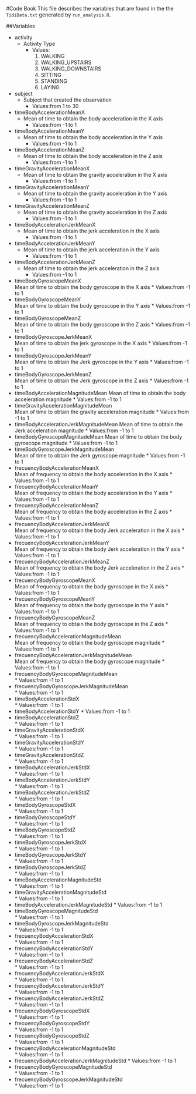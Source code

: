 #Code Book
This file describes the variables that are found in the the `TidiData.txt` generated by `run_analysis.R`.

##Variables

 * activity
	* Activity Type
		* Values:
			1. WALKING
			2. WALKING_UPSTAIRS
			3. WALKING_DOWNSTAIRS
			4. SITTING
			5. STANDING
			6. LAYING
 * subject
	* Subject that created the observation
		* Values:from 1 to 30                                   
 * timeBodyAccelerationMeanX
	* Mean of time to obtain the body acceleration in the X axis
		* Values:from -1 to 1  
 * timeBodyAccelerationMeanY 
	* Mean of time to obtain the body acceleration in the Y axis
		* Values:from -1 to 1
 * timeBodyAccelerationMeanZ
	* Mean of time to obtain the body acceleration in the Z axis
		* Values:from -1 to 1
 * timeGravityAccelerationMeanX   
	* Mean of time to obtain the gravity acceleration in the X axis
		* Values:from -1 to 1
 * timeGravityAccelerationMeanY    
	* Mean of time to obtain the gravity acceleration in the Y axis
		* Values:from -1 to 1
 * timeGravityAccelerationMeanZ   
	* Mean of time to obtain the gravity acceleration in the Z axis
		* Values:from -1 to 1
 * timeBodyAccelerationJerkMeanX   
	* Mean of time to obtain the jerk acceleration in the X axis
		* Values:from -1 to 1
 * timeBodyAccelerationJerkMeanY    
	* Mean of time to obtain the jerk acceleration in the Y axis
		* Values:from -1 to 1
 * timeBodyAccelerationJerkMeanZ   
	* Mean of time to obtain the jerk acceleration in the Z axis
		* Values:from -1 to 1
 * timeBodyGyroscopeMeanX          
	Mean of time to obtain the body gyroscope in the X axis
		* Values:from -1 to 1  
 * timeBodyGyroscopeMeanY         
	Mean of time to obtain the body gyroscope in the Y axis
		* Values:from -1 to 1                      
 * timeBodyGyroscopeMeanZ      
	Mean of time to obtain the body gyroscope in the Z axis
		* Values:from -1 to 1                 
 * timeBodyGyroscopeJerkMeanX   
	Mean of time to obtain the jerk gyroscope in the X axis
		* Values:from -1 to 1                
 * timeBodyGyroscopeJerkMeanY   
	Mean of time to obtain the Jerk gyroscope in the Y axis
		* Values:from -1 to 1                 
 * timeBodyGyroscopeJerkMeanZ   
	Mean of time to obtain the Jerk gyroscope in the Z axis
		* Values:from -1 to 1     
* timeBodyAccelerationMagnitudeMean 
	Mean of time to obtain the body acceleration magnitude
		* Values:from -1 to 1                   
* timeGravityAccelerationMagnitudeMean  
	Mean of time to obtain the gravity acceleration magnitude
		* Values:from -1 to 1                
 * timeBodyAccelerationJerkMagnitudeMean 
	Mean of time to obtain the Jerk acceleration magnitude
		* Values:from -1 to 1     
 * timeBodyGyroscopeMagnitudeMean 
	Mean of time to obtain the body gyroscope magnitude
		* Values:from -1 to 1  
 * timeBodyGyroscopeJerkMagnitudeMean   
	Mean of time to obtain the Jerk gyroscope magnitude
		* Values:from -1 to 1
 * frecuencyBodyAccelerationMeanX  
	Mean of frequency to obtain the body acceleration in the X axis
		* Values:from -1 to 1
 * frecuencyBodyAccelerationMeanY   
	Mean of frequency to obtain the body acceleration in the Y axis
		* Values:from -1 to 1
 * frecuencyBodyAccelerationMeanZ           
	Mean of frequency to obtain the body acceleration in the Z axis
		* Values:from -1 to 1   
* frecuencyBodyAccelerationJerkMeanX       
	Mean of frequency to obtain the body Jerk acceleration in the X axis
		* Values:from -1 to 1
 * frecuencyBodyAccelerationJerkMeanY  
	Mean of frequency to obtain the body Jerk acceleration in the Y axis
		* Values:from -1 to 1              
 * frecuencyBodyAccelerationJerkMeanZ      
	Mean of frequency to obtain the body Jerk acceleration in the Z axis
		* Values:from -1 to 1
 * frecuencyBodyGyroscopeMeanX      
	Mean of frequency to obtain the body gyroscope in the X axis
		* Values:from -1 to 1
 * frecuencyBodyGyroscopeMeanY       
	Mean of frequency to obtain the body gyroscope in the Y axis
		* Values:from -1 to 1
* frecuencyBodyGyroscopeMeanZ     
	Mean of frequency to obtain the body gyroscope in the Z axis
		* Values:from -1 to 1
* frecuencyBodyAccelerationMagnitudeMean    
	Mean of frequency to obtain the body gyroscope magnitude
		* Values:from -1 to 1
* frecuencyBodyAccelerationJerkMagnitudeMean   
	Mean of frequency to obtain the body gyroscope magnitude
		* Values:from -1 to 1
* frecuencyBodyGyroscopeMagnitudeMean  
		* Values:from -1 to 1     
* frecuencyBodyGyroscopeJerkMagnitudeMean  
		* Values:from -1 to 1  
* timeBodyAccelerationStdX               
		* Values:from -1 to 1   
* timeBodyAccelerationStdY
		* Values:from -1 to 1  
* timeBodyAccelerationStdZ      
		* Values:from -1 to 1            
* timeGravityAccelerationStdX    
		* Values:from -1 to 1            
* timeGravityAccelerationStdY    
		* Values:from -1 to 1           
* timeGravityAccelerationStdZ    
		* Values:from -1 to 1            
* timeBodyAccelerationJerkStdX    
		* Values:from -1 to 1          
* timeBodyAccelerationJerkStdY    
		* Values:from -1 to 1           
* timeBodyAccelerationJerkStdZ  
		* Values:from -1 to 1            
* timeBodyGyroscopeStdX         
		* Values:from -1 to 1             
* timeBodyGyroscopeStdY         
		* Values:from -1 to 1            
* timeBodyGyroscopeStdZ         
		* Values:from -1 to 1             
* timeBodyGyroscopeJerkStdX     
		* Values:from -1 to 1            
* timeBodyGyroscopeJerkStdY     
		* Values:from -1 to 1             
* timeBodyGyroscopeJerkStdZ     
		* Values:from -1 to 1            
* timeBodyAccelerationMagnitudeStd     
		* Values:from -1 to 1      
* timeGravityAccelerationMagnitudeStd  
		* Values:from -1 to 1     
* timeBodyAccelerationJerkMagnitudeStd
		* Values:from -1 to 1     
* timeBodyGyroscopeMagnitudeStd       
		* Values:from -1 to 1     
* timeBodyGyroscopeJerkMagnitudeStd   
		* Values:from -1 to 1      
* frecuencyBodyAccelerationStdX       
		* Values:from -1 to 1     
* frecuencyBodyAccelerationStdY       
		* Values:from -1 to 1      
* frecuencyBodyAccelerationStdZ       
		* Values:from -1 to 1     
* frecuencyBodyAccelerationJerkStdX   
		* Values:from -1 to 1      
* frecuencyBodyAccelerationJerkStdY   
		* Values:from -1 to 1     
* frecuencyBodyAccelerationJerkStdZ   
		* Values:from -1 to 1      
* frecuencyBodyGyroscopeStdX          
		* Values:from -1 to 1     
* frecuencyBodyGyroscopeStdY          
		* Values:from -1 to 1      
* frecuencyBodyGyroscopeStdZ          
		* Values:from -1 to 1     
* frecuencyBodyAccelerationMagnitudeStd     
		* Values:from -1 to 1 
* frecuencyBodyAccelerationJerkMagnitudeStd 
		* Values:from -1 to 1
* frecuencyBodyGyroscopeMagnitudeStd       
		* Values:from -1 to 1  
* frecuencyBodyGyroscopeJerkMagnitudeStd  
		* Values:from -1 to 1
 
